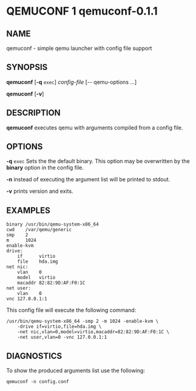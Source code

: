 QEMUCONF 1 qemuconf-0.1.1
=========================

NAME
----

qemuconf - simple qemu launcher with config file support

SYNOPSIS
--------

**qemuconf** [**-q** `exec`] *config-file* [-- qemu-options ...]

**qemuconf** [**-v**]

DESCRIPTION
-----------

**qemuconf** executes qemu with arguments compiled from a config file.

OPTIONS
-------

**-q** `exec`
Sets the the default binary. This option may be overwritten by the **binary**
option in the config file.

**-n**
instead of executing the argument list will be printed to stdout.

**-v**
prints version and exits.

EXAMPLES
--------

	binary /usr/bin/qemu-system-x86_64
	cwd    /var/qemu/generic
	smp    2
	m      1024
	enable-kvm
	drive:
		if      virtio
		file    hda.img
	net nic:
		vlan    0
		model   virtio
		macaddr 82:82:9D:AF:F0:1C
	net user:
		vlan    0
	vnc 127.0.0.1:1

This config file will execute the following command:

	/usr/bin/qemu-system-x86_64 -smp 2 -m 1024 -enable-kvm \
		-drive if=virtio,file=hda.img \
		-net nic,vlan=0,model=virtio,macaddr=82:82:9D:AF:F0:1C \
		-net user,vlan=0 -vnc 127.0.0.1:1

DIAGNOSTICS
-----------

To show the produced arguments list use the following:

	qemuconf -n config.conf
